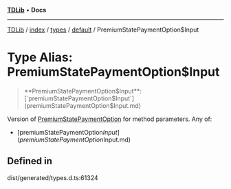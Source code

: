 [**TDLib**](../../../../../../README.md) • **Docs**

***

[TDLib](../../../../../../modules.md) / [index](../../../../../README.md) / [types](../../../README.md) / [default](../README.md) / PremiumStatePaymentOption$Input

# Type Alias: PremiumStatePaymentOption$Input

> **PremiumStatePaymentOption$Input**: [`premiumStatePaymentOption$Input`](premiumStatePaymentOption$Input.md)

Version of [PremiumStatePaymentOption](PremiumStatePaymentOption-1.md) for method parameters.
Any of:
- [premiumStatePaymentOption$Input](premiumStatePaymentOption$Input.md)

## Defined in

dist/generated/types.d.ts:61324
